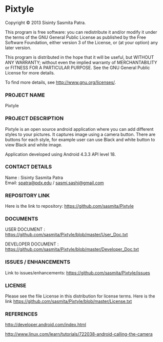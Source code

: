 Pixtyle
=======

Copyright © 2013 Sisinty Sasmita Patra.

This program is free software: you can redistribute it and/or modify it under the terms of the GNU General Public License as published by the Free Software Foundation, either version 3 of the License, or (at your option) any later version.

This program is distributed in the hope that it will be useful, but WITHOUT ANY WARRANTY; without even the implied warranty of MERCHANTABILITY or FITNESS FOR A PARTICULAR PURPOSE. See the GNU General Public License for more details.

To find more details, see http://www.gnu.org/licenses/.

### PROJECT NAME

Pixtyle

### PROJECT DESCRIPTION

Pixtyle is an open source android application where you can add different styles to your pictures. It captures image using a camera button. There are buttons for each style, for example user can use 
Black and white button to view Black and white image. 

Application developed using Android 4.3.3 API level 18.

### CONTACT DETAILS

Name : Sisinty Sasmita Patra                                                                                              
Email: spatra@pdx.edu / sasmi.sashi@gmail.com

### REPOSITORY LINK

Here is the link to repository: https://github.com/sasmita/Pixtyle

### DOCUMENTS

USER DOCUMENT : https://github.com/sasmita/Pixtyle/blob/master/User_Doc.txt

DEVELOPER DOCUMENT : https://github.com/sasmita/Pixtyle/blob/master/Developer_Doc.txt

### ISSUES / ENHANCEMENTS

Link to issues/enhancements: https://github.com/sasmita/Pixtyle/issues

### LICENSE

Please see the file License in this distribution for license terms. Here is the link
https://github.com/sasmita/Pixtyle/blob/master/License.txt

### REFERENCES

http://developer.android.com/index.html

http://www.linux.com/learn/tutorials/722038-android-calling-the-camera
